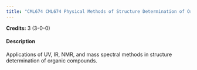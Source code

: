 ```yaml
---
title: "CML674 CML674 Physical Methods of Structure Determination of Organic Compounds"
---
```

**Credits:** 3 (3-0-0)

#### Description
Applications of UV, IR, NMR, and mass spectral methods in structure determination of organic compounds.